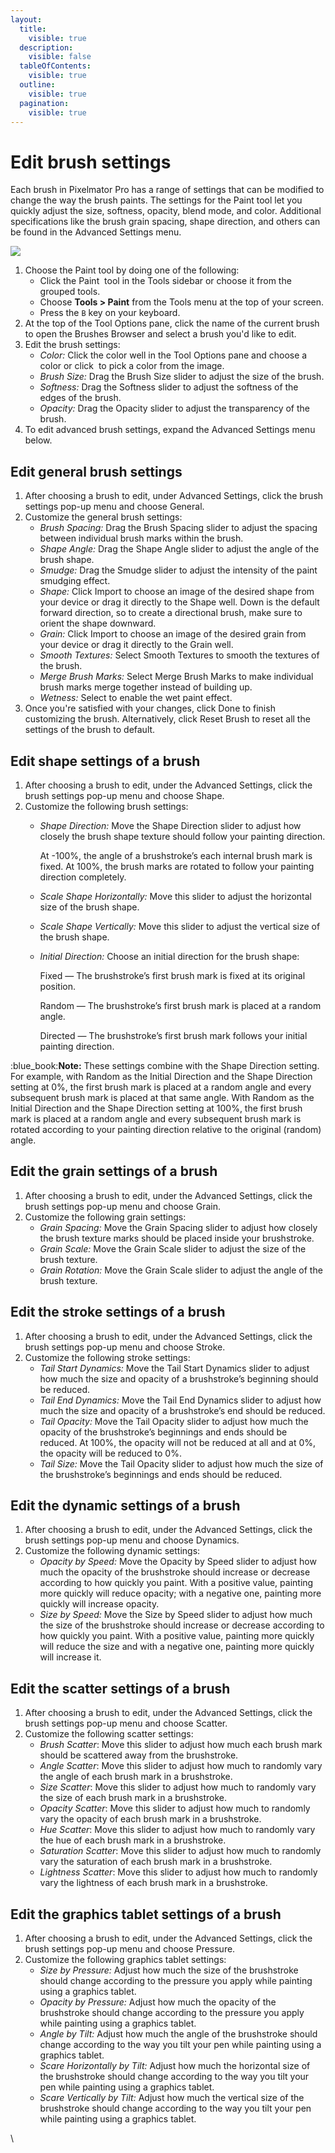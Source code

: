 ```yaml
---
layout:
  title:
    visible: true
  description:
    visible: false
  tableOfContents:
    visible: true
  outline:
    visible: true
  pagination:
    visible: true
---
```


# Edit brush settings

Each brush in Pixelmator Pro has a range of settings that can be modified to change the way the brush paints. The settings for the Paint tool let you quickly adjust the size, softness, opacity, blend mode, and color. Additional specifications like the brush grain spacing, shape direction, and others can be found in the Advanced Settings menu.

![](https://help.pixelmator.com/pixelmator-pro/3.5/assets/English/1656671925000.jpeg)

1. Choose the Paint tool by doing one of the following:&#x20;
   * Click the Paint <img src="https://help.pixelmator.com/pixelmator-pro/3.5/assets/English/1580999191000.png" alt="" data-size="line"> tool in the Tools sidebar or choose it from the grouped tools.
   * Choose **Tools > Paint** from the Tools menu at the top of your screen.
   * Press the `B` key on your keyboard.
2. At the top of the Tool Options pane, click the name of the current brush to open the Brushes Browser and select a brush you'd like to edit.
3. Edit the brush settings:
   * _Color:_ Click the color well in the Tool Options pane and choose a color or click <img src="https://help.pixelmator.com/pixelmator-pro/3.5/assets/English/1588174408000.png" alt="" data-size="line"> to pick a color from the image.
   * _Brush Size:_ Drag the Brush Size slider to adjust the size of the brush.
   * _Softness:_ Drag the Softness slider to adjust the softness of the edges of the brush.&#x20;
   * _Opacity:_ Drag the Opacity slider to adjust the transparency of the brush.
4. To edit advanced brush settings, expand the Advanced Settings menu below.

## Edit general brush settings

1. After choosing a brush to edit, under Advanced Settings, click the brush settings pop-up menu and choose General.
2. Customize the general brush settings:
   * _Brush Spacing:_ Drag the Brush Spacing slider to adjust the spacing between individual brush marks within the brush.
   * _Shape Angle:_ Drag the Shape Angle slider to adjust the angle of the brush shape.
   * _Smudge:_ Drag the Smudge slider to adjust the intensity of the paint smudging effect.
   * _Shape:_ Click Import to choose an image of the desired shape from your device or drag it directly to the Shape well. Down is the default forward direction, so to create a directional brush, make sure to orient the shape downward.
   * _Grain:_ Click Import to choose an image of the desired grain from your device or drag it directly to the Grain well.
   * _Smooth Textures:_ Select Smooth Textures to smooth the textures of the brush.
   * _Merge Brush Marks:_ Select Merge Brush Marks to make individual brush marks merge together instead of building up.
   * _Wetness:_ Select to enable the wet paint effect.
3. Once you're satisfied with your changes, click Done to finish customizing the brush. Alternatively, click Reset Brush to reset all the settings of the brush to default.

## Edit shape settings of a brush

1. After choosing a brush to edit, under the Advanced Settings, click the brush settings pop-up menu and choose Shape.
2. Customize the following brush settings:
   *   _Shape Direction:_ Move the Shape Direction slider to adjust how closely the brush shape texture should follow your painting direction.&#x20;

       At -100%, the angle of a brushstroke’s each internal brush mark is fixed. At 100%, the brush marks are rotated to follow your painting direction completely.
   * _Scale Shape Horizontally:_ Move this slider to adjust the horizontal size of the brush shape.
   * _Scale Shape Vertically:_ Move this slider to adjust the vertical size of the brush shape.
   *   _Initial Direction:_ Choose an initial direction for the brush shape:

       Fixed — The brushstroke’s first brush mark is fixed at its original position.&#x20;

       Random — The brushstroke’s first brush mark is placed at a random angle.

       Directed — The brushstroke’s first brush mark follows your initial painting direction.

:blue\_book:**Note:** These settings combine with the Shape Direction setting. For example, with Random as the Initial Direction and the Shape Direction setting at 0%, the first brush mark is placed at a random angle and every subsequent brush mark is placed at that same angle. With Random as the Initial Direction and the Shape Direction setting at 100%, the first brush mark is placed at a random angle and every subsequent brush mark is rotated according to your painting direction relative to the original (random) angle.&#x20;

## Edit the grain settings of a brush

1. After choosing a brush to edit, under the Advanced Settings, click the brush settings pop-up menu and choose Grain.
2. Customize the following grain settings:
   * _Grain Spacing:_ Move the Grain Spacing slider to adjust how closely the brush texture marks should be placed inside your brushstroke.
   * _Grain Scale:_ Move the Grain Scale slider to adjust the size of the brush texture.
   * _Grain Rotation:_ Move the Grain Scale slider to adjust the angle of the brush texture.

## Edit the stroke settings of a brush

1. After choosing a brush to edit, under the Advanced Settings, click the brush settings pop-up menu and choose Stroke.
2. Customize the following stroke settings:
   * _Tail Start Dynamics:_ Move the Tail Start Dynamics slider to adjust how much the size and opacity of a brushstroke’s beginning should be reduced.
   * _Tail End Dynamics:_ Move the Tail End Dynamics slider to adjust how much the size and opacity of a brushstroke’s end should be reduced.
   * _Tail Opacity:_ Move the Tail Opacity slider to adjust how much the opacity of the brushstroke’s beginnings and ends should be reduced. At 100%, the opacity will not be reduced at all and at 0%, the opacity will be reduced to 0%.
   * _Tail Size:_ Move the Tail Opacity slider to adjust how much the size of the brushstroke’s beginnings and ends should be reduced.

## Edit the dynamic settings of a brush

1. After choosing a brush to edit, under the Advanced Settings, click the brush settings pop-up menu and choose Dynamics.
2. Customize the following dynamic settings:
   * _Opacity by Speed:_ Move the Opacity by Speed slider to adjust how much the opacity of the brushstroke should increase or decrease according to how quickly you paint. With a positive value, painting more quickly will reduce opacity; with a negative one, painting more quickly will increase opacity.
   * _Size by Speed:_ Move the Size by Speed slider to adjust how much the size of the brushstroke should increase or decrease according to how quickly you paint. With a positive value, painting more quickly will reduce the size and with a negative one, painting more quickly will increase it.

## Edit the scatter settings of a brush

1. After choosing a brush to edit, under the Advanced Settings, click the brush settings pop-up menu and choose Scatter.
2. Customize the following scatter settings:
   * _Brush Scatter_: Move this slider to adjust how much each brush mark should be scattered away from the brushstroke.
   * _Angle Scatter_: Move this slider to adjust how much to randomly vary the angle of each brush mark in a brushstroke.
   * _Size Scatter_: Move this slider to adjust how much to randomly vary the size of each brush mark in a brushstroke.
   * _Opacity Scatter_: Move this slider to adjust how much to randomly vary the opacity of each brush mark in a brushstroke.
   * _Hue Scatter_: Move this slider to adjust how much to randomly vary the hue of each brush mark in a brushstroke.
   * _Saturation Scatter_: Move this slider to adjust how much to randomly vary the saturation of each brush mark in a brushstroke.
   * _Lightness Scatter_: Move this slider to adjust how much to randomly vary the lightness of each brush mark in a brushstroke.

## Edit the graphics tablet settings of a brush

1. After choosing a brush to edit, under the Advanced Settings, click the brush settings pop-up menu and choose Pressure.
2. Customize the following graphics tablet settings:
   * _Size by Pressure:_ Adjust how much the size of the brushstroke should change according to the pressure you apply while painting using a graphics tablet.
   * _Opacity by Pressure:_ Adjust how much the opacity of the brushstroke should change according to the pressure you apply while painting using a graphics tablet.
   * _Angle by Tilt:_ Adjust how much the angle of the brushstroke should change according to the way you tilt your pen while painting using a graphics tablet.
   * _Scare Horizontally by Tilt:_ Adjust how much the horizontal size of the brushstroke should change according to the way you tilt your pen while painting using a graphics tablet.
   * _Scare Vertically by Tilt:_ Adjust how much the vertical size of the brushstroke should change according to the way you tilt your pen while painting using a graphics tablet.

\
